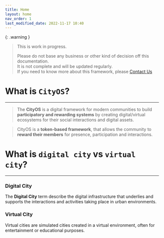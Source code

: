 ```yaml
---
title: Home
layout: home
nav_order: 1
last_modified_date: 2022-11-17 10:40
---
```


{: .warning }
>This is work in progress.
>
>Please do not base any business or other kind of decision off this documentation.   
>It is not complete and will be updated regularly.  
>If you need to know more about this framework, please [Contact Us]

# What is `CityOS`?

----------------

>The **CityOS** is a digital framework for modern communities to build **participatory and rewarding systems** by creating digital/virtual ecosystems for their social interactions and digital assets.


>CityOS is a **token-based framework**, that allows the community to **reward their members** for presence, participation and interactions.

# What is `digital city` vs `virtual city`?

------------------

### Digital City

The **Digital City** term describe the digital infrastructure that underlies and supports the interactions and activities taking place in urban environments.

### Virtual City

Virtual cities are simulated cities created in a virtual environment, often for entertainment or educational purposes.

[Contact Us]: /pages/contact.html "Contact Us"
